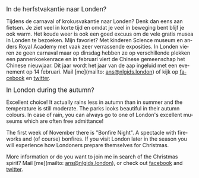 <div lang="nl">
<big class="lead">In de herfstvakantie naar Londen?</big>


Tijdens de carnaval of krokusvakantie naar Londen?
Denk dan eens aan fietsen. Je ziet veel in korte tijd en omdat je veel in 
beweging bent blijf je ook warm. Het koude weer is ook een goed excuus om de 
vele gratis musea in Londen te bezoeken. Mijn favoriet? Met kinderen Science 
museum en anders Royal Academy met vaak zeer verrassende exposities. In Londen 
vieren ze geen carnaval maar op dinsdag hebben ze op verschillende plekken een 
pannenkoekenrace en in februari viert de Chinese gemeenschap het Chinese 
nieuwjaar. Dit jaar wordt het jaar van de aap ingeluid met een evenement op 14 februari.
 Mail [me](mailto: ans@nlgids.london) of kijk op
[facebook](https://www.facebook.com/NLgidsLonden?ref=hl)
en [twitter](https://twitter.com/NLgidsLonden).
</div>

<div lang="en">
<big class="lead">In London during the autumn?</big>

Excellent choice! It actually rains less in autumn than in summer and the
temperature is still moderate. The parks looks beautiful in their autumn colours.
In case of rain, you can always go to one of London's excellent museums which
are often free admittance!

The first week of November there is "Bonfire Night". A spectacle with fireworks
and (of course) bonfires. If you visit London later in the season you will
experience how Londoners prepare themselves for Christmas.

More information or do you want to join me in search of the Christmas spirit?
Mail [me](mailto: ans@nlgids.london), or check out
[facebook](https://www.facebook.com/NLgidsLonden?ref=hl)
and [twitter](https://twitter.com/NLgidsLonden).
</div>
